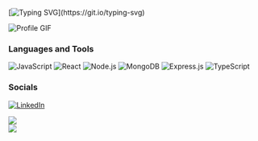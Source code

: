 [![Typing SVG](https://readme-typing-svg.demolab.com?font=Fira+Code&pause=1000&color=1E00F7&width=720&lines=Hi%2C+I'm+Vinay+Yadav.++A+MERN+Stack+Developer.)](https://git.io/typing-svg)

![Profile GIF](https://user-images.githubusercontent.com/89845641/220167426-0c5f630e-6d56-4617-9775-71c2bd025b4f.gif)

### **Languages and Tools**
![JavaScript](https://img.shields.io/badge/javascript-%23323330.svg?style=for-the-badge&logo=javascript&logoColor=%23F7DF1E)
![React](https://img.shields.io/badge/react-%2320232a.svg?style=for-the-badge&logo=react&logoColor=%2361DAFB)
![Node.js](https://img.shields.io/badge/node.js-%2343853D.svg?style=for-the-badge&logo=node.js&logoColor=white)
![MongoDB](https://img.shields.io/badge/MongoDB-%234ea94b.svg?style=for-the-badge&logo=mongodb&logoColor=white)
![Express.js](https://img.shields.io/badge/Express.js-%23404d59.svg?style=for-the-badge&logo=express&logoColor=%2361DAFB)
![TypeScript](https://img.shields.io/badge/typescript-%23007ACC.svg?style=for-the-badge&logo=typescript&logoColor=white)

### **Socials**
[![LinkedIn](https://img.shields.io/badge/-LinkedIn-090909?style=for-the-badge&logo=linkedin&logoColor=007BB6)](https://www.linkedin.com/in/itsvinayadav/)

![](https://github-profile-summary-cards.vercel.app/api/cards/stats?username=vinayyadav&theme=github_dark)  
![](https://komarev.com/ghpvc/?username=vinayyadav)

